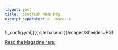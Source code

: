 ```yaml
---
layout: post
title:  Scottish News Mag
excerpt_separator: <!--more-->
---
```


![_config.yml]({{ site.baseurl }}/images/Shedder.JPG)

[Read the Magazine here:](https://scottishmsa.org.uk/wp-content/uploads/2019/12/Edition-11-December-2019.pdf)

